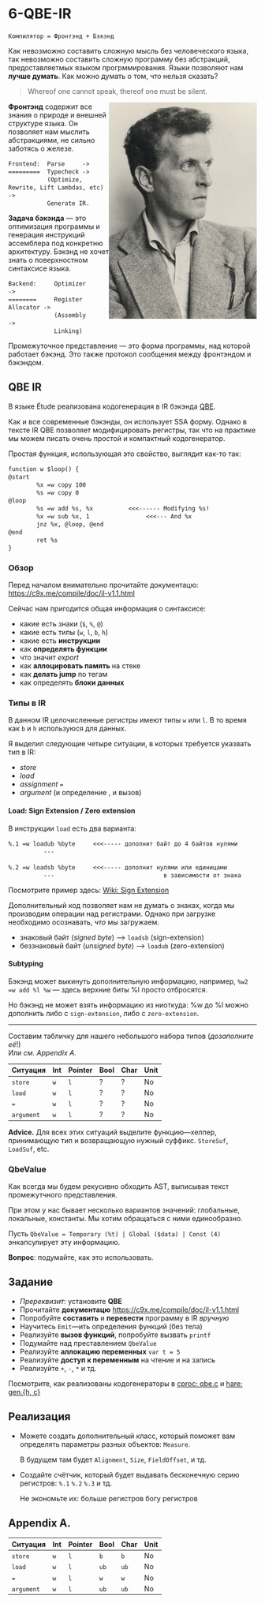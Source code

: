 
# 6-QBE-IR

`Компилятор = Фронтэнд + Бэкэнд`

Как невозможно составить сложную мысль без человеческого языка, так невозможно
составить сложную программу без абстракций, предоставляетмых языком
прогрммирования. Языки позволяют нам **лучше думать**. Как можно думать о том,
что нельзя сказать?

> Whereof one cannot speak, thereof one must be silent.

<img src="./media/5-wittgenstein.jpg" width="300" align="right">

**Фронтэнд** содержит все знания о природе и внешней структуре языка. Он
позволяет нам мыслить абстракциями, не сильно заботясь о железе.

```
Frontend:  Parse     ->
=========  Typecheck ->
           (Optimize, Rewrite, Lift Lambdas, etc) ->
           Generate IR.
```

**Задача бэкэнда** — это оптимизация программы и генерация инструкций
ассемблера под конкретню архитектуру. Бэкэнд не хочет знать о поверхностном
синтаксисе языка.

```
Backend:     Optimizer          ->
========     Register Allocator ->
             (Assembly          ->
             Linking)
```

Промежуточное представление — это форма программы, над которой работает бэкэнд.
Это также протокол сообщения между фронтэндом и бэкэндом.

## QBE IR

В языке Étude реализована кодогенерация в IR бэкэнда
[QBE](https://c9x.me/compile/).

Как и все современные бэкэнды, он использует SSA форму. Однако в тексте IR QBE
позволяет модифицировать региcтры, так что на практике мы можем писать очень
простой и компактный кодогенератор.

Простая функция, использующая это свойство, выглядит как-то так:

```
function w $loop() {
@start
        %x =w copy 100
        %s =w copy 0
@loop
        %s =w add %s, %x          <<<------ Modifying %s!
        %x =w sub %x, 1                <<<--- And %x
        jnz %x, @loop, @end
@end
        ret %s
}
```

### Обзор

Перед началом внимательно прочитайте документацю:
https://c9x.me/compile/doc/il-v1.1.html

Сейчас нам пригодится общая информация о синтаксисе:

- какие есть знаки (`$`, `%`, `@`)
- какие есть типы (`w`, `l`, `b`, `h`)
- какие есть **инструкции**
- как **определять функции**
- что значит *export*
- как **аллоцировать память** на стеке
- как **делать jump** по тегам
- как определять **блоки данных**

### Типы в IR

В данном IR целочисленные регистры имеют типы `w` или `l`. В то время как `b` и
`h` используюся для данных.

Я выделил следующие четыре ситуации, в которых требуется указвать тип в IR:
- *store*
- *load*
- *assignment* `=`
- *argument* (и определение , и вызов)

#### Load: Sign Extension / Zero extension

В инструкции `load` есть два варианта:

```
%.1 =w loadub %byte     <<<----- дополнит байт до 4 байтов нулями
          ---

%.2 =w loadsb %byte     <<<----- дополнит нулями или единицами 
          ---                               в зависимости от знака
```

Посмотрите пример здесь: [Wiki: Sign Extension](https://ru.wikipedia.org/wiki/%D0%94%D0%BE%D0%BF%D0%BE%D0%BB%D0%BD%D0%B8%D1%82%D0%B5%D0%BB%D1%8C%D0%BD%D1%8B%D0%B9_%D0%BA%D0%BE%D0%B4#%D0%A0%D0%B0%D1%81%D1%88%D0%B8%D1%80%D0%B5%D0%BD%D0%B8%D0%B5_%D0%B7%D0%BD%D0%B0%D0%BA%D0%B0)

Дополнительный код позволяет нам не думать о знаках, когда мы производим
операции над регистрами. Однако при загрузке необходимо осознавать, *что* мы
загружаем.

- знаковый байт (*signed byte*) —> `loadsb` (sign-extension)
- беззнаковый байт (*unsigned byte*) —> `loadub` (zero-extension)

#### Subtyping

Бэкэнд может выкинуть дополнительную информацию, например, `%w2 =w add %l %w` —
здесь верхние биты %l просто отбросятся.

Но бэкэнд не может взять информацию из ниоткуда: %w до %l можно дополнить либо
c `sign-extension`, либо c `zero-extension`.

---

Составим табличку для нашего небольшого набора типов (*дозаполните её*!)  
Или *см. Appendix A.*

| Ситуация   | Int  | Pointer | Bool  | Char  | Unit
| ---------  | ---- | ------- | ----- | ----- | ----
| `store`    | `w`  |   `l`   |   ?   |   ?   |  No
| `load`     | `w`  |   `l`   |   ?   |   ?   |  No
| `=`        | `w`  |   `l`   |   ?   |   ?   |  No
| `argument` | `w`  |   `l`   |   ?   |   ?   |  No

**Advice.** Для всех этих ситуаций выделите функцию—хелпер, принимающую тип и
возвращающую нужный суффикс. `StoreSuf`, `LoadSuf`, etc.

### QbeValue

Как всегда мы будем рекусивно обходить AST, выписывая текст промежутчного
представления.

При этом у нас бывает несколько вариантов значений: глобальные, локальные,
константы. Мы хотим обращаться с ними единообразно.

Пусть `QbeValue = Temporary (%t) | Global ($data) | Const (4)` энкапсулирует
эту информацию.

**Вопрос**: подумайте, как это использовать.

## Задание

- *Пререквизит*: установите **QBE**
-  Прочитайте **документацю** https://c9x.me/compile/doc/il-v1.1.html
- Попробуйте **составить** и **перевести** программу в IR *вручную*
- Научитесь `Emit`—ить определения функций (без тела)
- Реализуйте **вызов функций**, попробуйте вызвать `printf`
- Подумайте над преставлением `QbeValue`
- Реализуйте **аллокацию переменных** `var t = 5`
- Реализуйте **доступ к переменным** на чтение и на запись
- Реализуйте `+`, `-`, `*` и тд.

Посмотрите, как реализованы кодогенераторы в
[cproc: qbe.c](https://github.com/michaelforney/cproc/blob/master/qbe.c) и
[hare: gen.{h, c}](https://git.sr.ht/~sircmpwn/harec/tree/master/item/include/gen.h)

## Реализация

- Можете создать дополнительный класс, который поможет вам определять параметры
  разных объектов: `Measure`.

   В будущем там будет `Alignment`, `Size`, `FieldOffset`, и тд.

- Создайте счётчик, который будет выдавать бесконечную серию регистров: `%.1`
  `%.2` `%.3` и тд.

  Не экономьте их: больше регистров богу регистров

## Appendix A.

| Ситуация   | Int  | Pointer | Bool  | Char  | Unit
| ---------  | ---- | ------- | ----- | ----- | ----
| `store`    | `w`  |   `l`   |  `b`  |  `b`  |  No
| `load`     | `w`  |   `l`   |  `ub` |  `ub` |  No
| `=`        | `w`  |   `l`   |  `w ` |  `w`  |  No
| `argument` | `w`  |   `l`   |  `ub` |  `ub` |  No

